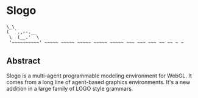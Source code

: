 Slogo
=====

    \_\
    (  `.,--.__
     \  (__.'  \
     '~~~~~~~~~~' ~~~~~ ~~~~~ ~~~~~ ~~~~~ ~~~~~ ~~~ ~~~ ~~~ ~~ ~~ ~ ~


Abstract
--------

Slogo is a multi-agent programmable modeling environment for WebGL.  It comes from a long line of agent-based graphics environments.  It's a new addition in a large family of LOGO style grammars.


